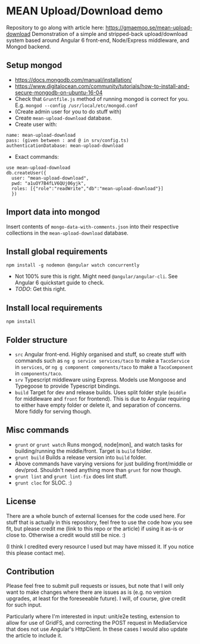 MEAN Upload/Download demo
===
Repository to go along with article here: https://gmaemoo.se/mean-upload-download
Demonstration of a simple and stripped-back upload/download system based around Angular 6 front-end, Node/Express middleware, and Mongod backend.

Setup mongod
---
- https://docs.mongodb.com/manual/installation/
- https://www.digitalocean.com/community/tutorials/how-to-install-and-secure-mongodb-on-ubuntu-16-04
- Check that `Gruntfile.js` method of running mongod is correct for you. E.g. `mongod --config /usr/local/etc/mongod.conf`
- (Create admin user for you to do stuff with)
- Create `mean-upload-download` database.
- Create user with:
```
name: mean-upload-download
pass: (given between : and @ in srv/config.ts)
authenticationDatabase: mean-upload-download
```
- Exact commands:
```
use mean-upload-download
db.createUser({
  user: "mean-upload-download",
  pwd: "a1uOY7B4fLV6QUj06yjk",
  roles: [{"role":"readWrite","db":"mean-upload-download"}]
  })
```

Import data into mongod
---
Insert contents of `mongo-data-with-comments.json` into their respective collections in the `mean-upload-download` database.

Install global requirements
---
`npm install -g nodemon @angular watch concurrently`
- Not 100% sure this is right. Might need `@angular/angular-cli`. See Angular 6 quickstart guide to check.
- *TODO*: Get this right.

Install local requirements
---
`npm install`

Folder structure
---
- `src` Angular front-end. Highly organised and stuff, so create stuff with commands such as `ng g service services/taco` to make a `TacoService` in `services`, or `ng g component components/taco` to make a `TacoComponent` in `components/taco`.
- `srv` Typescript middleware using Express. Models use Mongoose and Typegoose to provide Typescript bindings.
- `build` Target for dev and release builds. Uses split folder style (`middle` for middleware and `front` for frontend). This is due to Angular requiring to either have empty folder or delete it, and separation of concerns. More fiddly for serving though.

Misc commands
---
- `grunt` or `grunt watch` Runs mongod, node[mon], and watch tasks for building/running the middle/front. Target is `build` folder.
- `grunt build` Builds a release version into `build` folder.
- Above commands have varying versions for just building front/middle or dev/prod. Shouldn't need anything more than `grunt` for now though.
- `grunt lint` and `grunt lint-fix` does lint stuff.
- `grunt cloc` for SLOC. :)

License
---
There are a whole bunch of external licenses for the code used here. For stuff that is actually in this repository, feel free to use the code how you see fit, but please credit me (link to this repo or the article) if using it as-is or close to. Otherwise a credit would still be nice. :)

(I think I credited every resource I used but may have missed it. If you notice this please contact me).

Contribution
---
Please feel free to submit pull requests or issues, but note that I will only want to make changes where there are issues as is (e.g. no version upgrades, at least for the foreseeable future). I will, of course, give credit for such input.

Particularly where I'm interested in input: unit/e2e testing, extension to allow for use of GridFS, and correcting the POST request in MediaService that does not use Angular's HttpClient. In these cases I would also update the article to include it.
